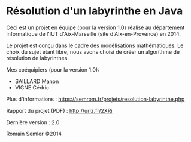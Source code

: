 Résolution d'un labyrinthe en Java
==================================

Ceci est un projet en équipe (pour la version 1.0) réalisé au département informatique de l'IUT d'Aix-Marseille (site d'Aix-en-Provence) en 2014.

Le projet est conçu dans le cadre des modélisations mathématiques. Le choix du sujet étant libre, nous avons choisi de créer un algorithme de résolution de labyrinthes.

Mes coéquipiers (pour la version 1.0):
- SAILLARD Manon
- VIGNE Cédric

Plus d'informations : https://semrom.fr/projets/resolution-labyrinthe.php

Rapport du projet (PDF) : http://urlz.fr/2XRi

Dernière version : 2.0

Romain Semler ©2014
